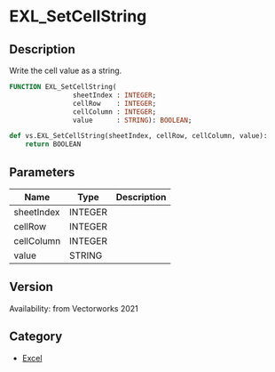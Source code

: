 # EXL_SetCellString

## Description
Write the cell value as a string.

```pascal
FUNCTION EXL_SetCellString(
				sheetIndex : INTEGER;
				cellRow    : INTEGER;
				cellColumn : INTEGER;
				value      : STRING): BOOLEAN;
```

```python
def vs.EXL_SetCellString(sheetIndex, cellRow, cellColumn, value):
    return BOOLEAN
```

## Parameters
|Name|Type|Description|
|---|---|---|
|sheetIndex|INTEGER|   |
|cellRow|INTEGER|   |
|cellColumn|INTEGER|   |
|value|STRING|   |

## Version
Availability: from Vectorworks 2021

## Category
* [Excel](../Categories/Excel.md)
